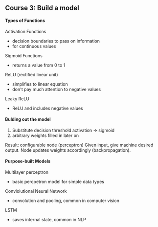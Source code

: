 ## Course 3: Build a model

#### Types of Functions
Activation Functions
- decision boundaries to pass on information
- for continuous values

Sigmoid Functions
- returns a value from 0 to 1

ReLU (rectified linear unit)
- simplifies to linear equation
- don't pay much attention to negative values

Leaky ReLU
- ReLU and includes negative values

#### Bulding out the model
1. Substitute decision threshold activation -> sigmoid
2. arbitrary weights filled in later on

Result: configurable node (perceptron)
Given input, give machine desired output. Node updates weights accordingly (backpropagation).

#### Purpose-built Models
Multilayer perceptron
- basic percpetron model for simple data types

Conviolutional Neural Network
- convolution and pooling, common in computer vision

LSTM
- saves internal state, common in NLP
